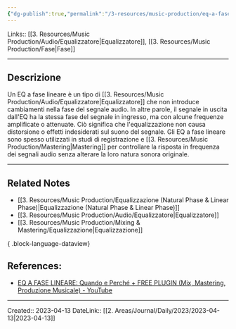 ```yaml
---
{"dg-publish":true,"permalink":"/3-resources/music-production/eq-a-fase-lineare/"}
---
```


Links:: [[3. Resources/Music Production/Audio/Equalizzatore\|Equalizzatore]], [[3. Resources/Music Production/Fase\|Fase]]

---
## Descrizione

Un EQ a fase lineare è un tipo di [[3. Resources/Music Production/Audio/Equalizzatore\|Equalizzatore]] che non introduce cambiamenti nella fase del segnale audio. In altre parole, il segnale in uscita dall'EQ ha la stessa fase del segnale in ingresso, ma con alcune frequenze amplificate o attenuate. Ciò significa che l'equalizzazione non causa distorsione o effetti indesiderati sul suono del segnale. Gli EQ a fase lineare sono spesso utilizzati in studi di registrazione e [[3. Resources/Music Production/Mastering\|Mastering]] per controllare la risposta in frequenza dei segnali audio senza alterare la loro natura sonora originale.



---
## Related Notes

- [[3. Resources/Music Production/Equalizzazione (Natural Phase & Linear Phase)\|Equalizzazione (Natural Phase & Linear Phase)]]
- [[3. Resources/Music Production/Audio/Equalizzatore\|Equalizzatore]]
- [[3. Resources/Music Production/Mixing & Mastering/Equalizzazione\|Equalizzazione]]



{ .block-language-dataview}



## References:
- [EQ A FASE LINEARE: Quando e Perché + FREE PLUGIN (Mix, Mastering, Produzione Musicale) - YouTube](https://youtu.be/SDmA_1_Nth8)









---
Created:: 2023-04-13
DateLink:: [[2. Areas/Journal/Daily/2023/2023-04-13\|2023-04-13]]


